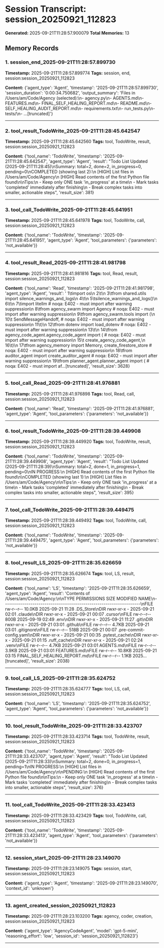 # Session Transcript: session_20250921_112823

**Generated:** 2025-09-21T11:28:57.900079
**Total Memories:** 13

## Memory Records

### 1. session_end_2025-09-21T11:28:57.899730

**Timestamp:** 2025-09-21T11:28:57.899774
**Tags:** session, end, session:session_20250921_112823

**Content:** {'agent_type': 'Agent', 'timestamp': '2025-09-21T11:28:57.899730', 'session_duration': '0:00:34.750682', 'output_summary': 'Files in /Users/am/Code/Agency (selected):\n- agency.py\n- AGENTS.md\n- FEATURES.md\n- FINAL_SELF_HEALING_REPORT.md\n- README.md\n- SELF_HEALING_AUDIT_REPORT.md\n- requirements.txt\n- run_tests.py\n- tests/\n- ...[truncated]'}

---

### 2. tool_result_TodoWrite_2025-09-21T11:28:45.642547

**Timestamp:** 2025-09-21T11:28:45.642560
**Tags:** tool, TodoWrite, result, session:session_20250921_112823

**Content:** {'tool_name': 'TodoWrite', 'timestamp': '2025-09-21T11:28:45.642547', 'agent_type': 'Agent', 'result': "Todo List Updated (2025-09-21T11:28:45)\nSummary: total=2, done=2, in_progress=0, pending=0\nCOMPLETED (showing last 2):\n  [HIGH] List files in /Users/am/Code/Agency\n  [HIGH] Read contents of the first Python file found\n\nTips:\n  - Keep only ONE task 'in_progress' at a time\n  - Mark tasks 'completed' immediately after finishing\n  - Break complex tasks into smaller, actionable steps", 'result_size': 381}

---

### 3. tool_call_TodoWrite_2025-09-21T11:28:45.641951

**Timestamp:** 2025-09-21T11:28:45.641978
**Tags:** tool, TodoWrite, call, session:session_20250921_112823

**Content:** {'tool_name': 'TodoWrite', 'timestamp': '2025-09-21T11:28:45.641951', 'agent_type': 'Agent', 'tool_parameters': {'parameters': 'not_available'}}

---

### 4. tool_result_Read_2025-09-21T11:28:41.981798

**Timestamp:** 2025-09-21T11:28:41.981816
**Tags:** tool, Read, result, session:session_20250921_112823

**Content:** {'tool_name': 'Read', 'timestamp': '2025-09-21T11:28:41.981798', 'agent_type': 'Agent', 'result': '     1\timport os\n     2\t\n     3\tfrom shared.utils import silence_warnings_and_logs\n     4\t\n     5\tsilence_warnings_and_logs()\n     6\t\n     7\timport litellm  # noqa: E402 - must import after warning suppression\n     8\tfrom agency_swarm import Agency  # noqa: E402 - must import after warning suppression\n     9\tfrom agency_swarm.tools import (\n    10\t    SendMessageHandoff,  # noqa: E402 - must import after warning suppression\n    11\t)\n    12\tfrom dotenv import load_dotenv  # noqa: E402 - must import after warning suppression\n    13\t\n    14\tfrom agency_code_agent.agency_code_agent import (  # noqa: E402 - must import after warning suppression\n    15\t    create_agency_code_agent,\n    16\t)\n    17\tfrom agency_memory import Memory, create_firestore_store  # noqa: E402 - must import after warning suppression\n    18\tfrom auditor_agent import create_auditor_agent  # noqa: E402 - must import after warning suppression\n    19\tfrom planner_agent.planner_agent import (  # noqa: E402 - must import af...[truncated]', 'result_size': 3628}

---

### 5. tool_call_Read_2025-09-21T11:28:41.976881

**Timestamp:** 2025-09-21T11:28:41.976898
**Tags:** tool, Read, call, session:session_20250921_112823

**Content:** {'tool_name': 'Read', 'timestamp': '2025-09-21T11:28:41.976881', 'agent_type': 'Agent', 'tool_parameters': {'parameters': 'not_available'}}

---

### 6. tool_result_TodoWrite_2025-09-21T11:28:39.449908

**Timestamp:** 2025-09-21T11:28:39.449920
**Tags:** tool, TodoWrite, result, session:session_20250921_112823

**Content:** {'tool_name': 'TodoWrite', 'timestamp': '2025-09-21T11:28:39.449908', 'agent_type': 'Agent', 'result': "Todo List Updated (2025-09-21T11:28:39)\nSummary: total=2, done=1, in_progress=1, pending=0\nIN PROGRESS:\n  [HIGH] Read contents of the first Python file found\n\nCOMPLETED (showing last 1):\n  [HIGH] List files in /Users/am/Code/Agency\n\nTips:\n  - Keep only ONE task 'in_progress' at a time\n  - Mark tasks 'completed' immediately after finishing\n  - Break complex tasks into smaller, actionable steps", 'result_size': 395}

---

### 7. tool_call_TodoWrite_2025-09-21T11:28:39.449475

**Timestamp:** 2025-09-21T11:28:39.449492
**Tags:** tool, TodoWrite, call, session:session_20250921_112823

**Content:** {'tool_name': 'TodoWrite', 'timestamp': '2025-09-21T11:28:39.449475', 'agent_type': 'Agent', 'tool_parameters': {'parameters': 'not_available'}}

---

### 8. tool_result_LS_2025-09-21T11:28:35.626659

**Timestamp:** 2025-09-21T11:28:35.626674
**Tags:** tool, LS, result, session:session_20250921_112823

**Content:** {'tool_name': 'LS', 'timestamp': '2025-09-21T11:28:35.626659', 'agent_type': 'Agent', 'result': 'Contents of /Users/am/Code/Agency:\\n\\nTYPE   PERMISSIONS SIZE     MODIFIED         NAME\\n----------------------------------------------------------------------\\nFILE   rw-r--r--   10.0KB   2025-09-21 11:28 .DS_Store\\nDIR    rwxr-xr-x   -        2025-09-21 02:01 .claude\\nDIR    rwxr-xr-x   -        2025-09-21 00:07 .cursor\\nFILE   rw-r--r--   800B     2025-09-19 02:49 .env\\nDIR    rwxr-xr-x   -        2025-09-21 11:27 .git\\nDIR    rwxr-xr-x   -        2025-09-21 03:01 .github\\nFILE   rw-r--r--   4.7KB    2025-09-21 03:01 .gitignore\\nFILE   rw-r--r--   518B     2025-09-21 00:07 .pre-commit-config.yaml\\nDIR    rwxr-xr-x   -        2025-09-21 00:35 .pytest_cache\\nDIR    rwxr-xr-x   -        2025-09-21 01:15 .ruff_cache\\nDIR    rwxr-xr-x   -        2025-09-21 02:24 .venv\\nFILE   rw-r--r--   4.7KB    2025-09-21 03:01 AGENTS.md\\nFILE   rw-r--r--   3.9KB    2025-09-21 03:01 FEATURES.md\\nFILE   rw-r--r--   10.8KB   2025-09-21 03:15 FINAL_SELF_HEALING_REPORT.md\\nFILE   rw-r--r--   1.1KB    2025...[truncated]', 'result_size': 2038}

---

### 9. tool_call_LS_2025-09-21T11:28:35.624752

**Timestamp:** 2025-09-21T11:28:35.624777
**Tags:** tool, LS, call, session:session_20250921_112823

**Content:** {'tool_name': 'LS', 'timestamp': '2025-09-21T11:28:35.624752', 'agent_type': 'Agent', 'tool_parameters': {'parameters': 'not_available'}}

---

### 10. tool_result_TodoWrite_2025-09-21T11:28:33.423707

**Timestamp:** 2025-09-21T11:28:33.423714
**Tags:** tool, TodoWrite, result, session:session_20250921_112823

**Content:** {'tool_name': 'TodoWrite', 'timestamp': '2025-09-21T11:28:33.423707', 'agent_type': 'Agent', 'result': "Todo List Updated (2025-09-21T11:28:33)\nSummary: total=2, done=0, in_progress=1, pending=1\nIN PROGRESS:\n  [HIGH] List files in /Users/am/Code/Agency\n\nPENDING:\n  [HIGH] Read contents of the first Python file found\n\nTips:\n  - Keep only ONE task 'in_progress' at a time\n  - Mark tasks 'completed' immediately after finishing\n  - Break complex tasks into smaller, actionable steps", 'result_size': 376}

---

### 11. tool_call_TodoWrite_2025-09-21T11:28:33.423413

**Timestamp:** 2025-09-21T11:28:33.423429
**Tags:** tool, TodoWrite, call, session:session_20250921_112823

**Content:** {'tool_name': 'TodoWrite', 'timestamp': '2025-09-21T11:28:33.423413', 'agent_type': 'Agent', 'tool_parameters': {'parameters': 'not_available'}}

---

### 12. session_start_2025-09-21T11:28:23.149070

**Timestamp:** 2025-09-21T11:28:23.149075
**Tags:** session, start, session:session_20250921_112823

**Content:** {'agent_type': 'Agent', 'timestamp': '2025-09-21T11:28:23.149070', 'context_id': 'unknown'}

---

### 13. agent_created_session_20250921_112823

**Timestamp:** 2025-09-21T11:28:23.103200
**Tags:** agency, coder, creation, session:session_20250921_112823

**Content:** {'agent_type': 'AgencyCodeAgent', 'model': 'gpt-5-mini', 'reasoning_effort': 'low', 'session_id': 'session_20250921_112823'}

---

